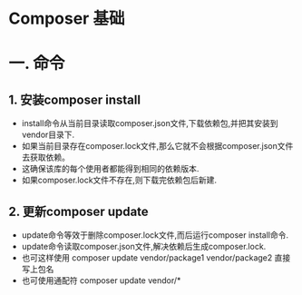 Composer 基础
=============
# 一. 命令
## 1. 安装composer install
*  install命令从当前目录读取composer.json文件,下载依赖包,并把其安装到vendor目录下.
* 如果当前目录存在composer.lock文件,那么它就不会根据composer.json文件去获取依赖。
* 这确保该库的每个使用者都能得到相同的依赖版本.
* 如果composer.lock文件不存在,则下载完依赖包后新建.
## 2. 更新composer update 
* update命令等效于删除composer.lock文件,而后运行composer install命令.
* update命令读取composer.json文件,解决依赖后生成composer.lock.
* 也可这样使用 composer update vendor/package1 vendor/package2 直接写上包名
* 也可使用通配符 composer update vendor/*
